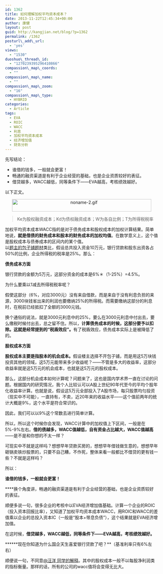 ```yaml
---
id: 1362
title: 如何理解加权平均资本成本？
date: 2013-11-22T12:45:34+00:00
author: 康健
layout: post
guid: http://kangjian.net/blog/?p=1362
permalink: /1362
posturl\_add\_url:
  - 'yes'
views:
  - "1530"
duoshuo\_thread\_id:
  - "1270239395296410866"
compassion\_map\_coords:
  - ""
compassion\_map\_name:
  - ""
compassion\_map\_zoom:
  - "16"
compassion\_map\_type:
  - HYBRID
categories:
  - Article
tags:
  - EVA
  - ROIC
  - WACC
  - 利息
  - 加权平均资本成本
  - 经济增加值
  - 财务分析
---
```

先写结论：

  * 谁借的钱多，一般就会更富！
  * 畅通的融资渠道是有利于企业经营的基础，也是企业资质较好的表征。
  * 借贷越多，WACC越低，同等条件下——EVA越高，考核绩效越好。

以下正文。

<div style="text-align: center;">
  <img src="http://kangjian.net/images/2013/11/noname-2.gif" alt="noname-2.gif" width="459" height="41" border="0" />
</div>

<div style="text-align: center;">
</div>

> <div style="text-align: left;">
>   Ke为股权融资成本；Kd为债权融资成本；W为各自比例；T为所得税税率
> </div>

<div style="text-align: left;">
</div>

<div style="text-align: left;">
  加权平均资本成本WACC指的是对于债务成本和股权成本的加权计算结果。简单地说，<strong>就是借债的财务成本和股本的财务成本的加权均值</strong>。在数学意义上，这个值是股权成本与债券成本的区间内的某个值。
</div>

<div style="text-align: left;">
  以<a href="http://www.zhihu.com/question/22082881" target="_blank">题主的包子铺题材</a>类比，假设总共投入资金10万元，银行贷款和股东出资各占50%的比例，企业所得税的税率是25%。那么：
</div>

<p style="text-align: left;">
  <strong>债务成本方面</strong>
</p>

<p style="text-align: left;">
  银行贷款的金额为5万元，这部分资金的成本是6%＊（1-25%）=4.5%。
</p>

<p style="text-align: left;">
  为什么要乘以1减去所得税税率呢？
</p>

<p style="text-align: left;">
  假使这部分（6%，对应3000元）没有来自借款，而是来自于没有利息负担的来源，3000块钱省出来的利润也要缴纳25%的所得税。而需要缴纳这部分的利息时，在税前已经抵扣了全额的3000元钱。
</p>

<p style="text-align: left;">
  换个通俗的说法，就是3000元利息中的25%，要么在3000元利息中付出去，要么缴税时候付出去，总之留不住。所以，<strong>计算债务成本的时候，这部分要予以扣除。这就是经常提到的“税盾效应”。</strong>有了税盾效应，债务成本实际上是被降低了的。
</p>

<p style="text-align: left;">
  <strong>股权成本方面</strong>
</p>

<p style="text-align: left;">
  <strong></strong><strong>股权成本主要是指股本的机会成本。</strong>假设楼主选择不开包子铺，而是用这5万块钱投资其他的领域，这5万元能带来多少收益呢？——不管是多大的收益率，这部分收益率就是这5万元的机会成本，也就是这5万元的股权成本。
</p>

那么，这部分机会成本如何计算呢？问题来了，这也是国内学术界一直在讨论的问题。根据国内的研究情况，我个人比较认可以A股上世纪90年代至今的平均个股年化收益率计算。也就是说，假设这5万元全部投入了A股市场，每只股票均匀投资（现实中不可能），一直持有，不卖，近20年来的收益水平——这个值前两年的统计大概是9%，这个水平是符合常识的。

因此，我们可以以9%这个常数去进行简单计算。

所以，所以这个时候你会发现，WACC计算中的加权值上下区间，一般是在5%-9%左右。**借的债越多，WACC值越低，自有资金占比越大，WACC值越高**——是不是和你想的不太一样？

可现实中不就是这样吗？想想早年贷款买房的，想想早年借钱做生意的，想想早年砸锅卖铁炒股票的，只要不自己糟，不作死，整体来看一般都比不借贷的更有钱一些？不就是这样吗？

所以：

**谁借的钱多，一般就会更富！**

\*\*\*\*换个角度讲，畅通的融资渠道是有利于企业经营的基础，也是企业资质较好的表征。

顺便多说一句，很多企业的考核中以EVA经济增加值基础。计算一个企业的ROIC（投入资本回报比率），又知道了加权平均资本成本WACC，用ROIC和WACC的差值乘以企业的总投入资本IC（一般是“股本+带息负债”），这个结果就是EVA经济增加值。

在这时候，**借贷越多，WACC越低，同等条件下——EVA越高，考核绩效越好。**

\*\*\*\*\*\*现在你知道为什么国企天生喜爱银行贷款了吧？\*\*（基准利率只有6%左右）

顺便说一句，不同意<a href="http://zhi.hu/XLDG" target="_blank">@汪洋 同学的解释</a>。其中的股权成本一般不以每股净利润类的指标衡量。那样的话，所有的公司的wacc值将会变得无比大。